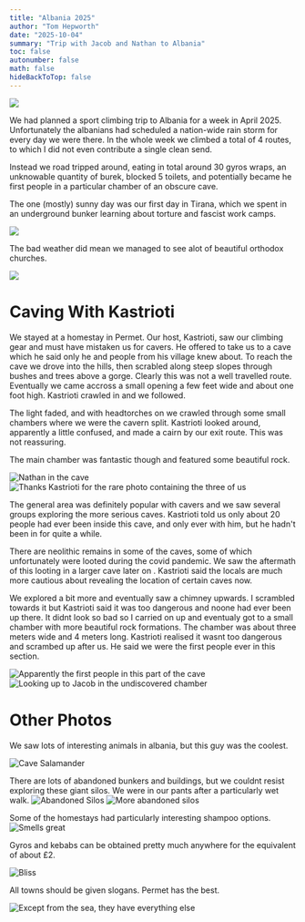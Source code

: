 ```yaml
---
title: "Albania 2025"
author: "Tom Hepworth"
date: "2025-10-04"
summary: "Trip with Jacob and Nathan to Albania"
toc: false
autonumber: false
math: false
hideBackToTop: false
---
```


![](./albania_13.jpg)

We had planned a sport climbing trip to Albania for a week in April 2025. Unfortunately the albanians had scheduled a nation-wide rain storm for every day we were there. In the whole week we climbed a total of 4 routes, to which I did not even contribute a single clean send. 

Instead we road tripped around, eating in total around 30 gyros wraps, an unknowable quantity of burek, blocked 5 toilets, and potentially became he first people in a particular chamber of an obscure cave. 

The one (mostly) sunny day was our first day in Tirana, which we spent in an underground bunker learning about torture and fascist work camps. 

![](./albania_1.jpg)

The bad weather did mean we managed to see alot of beautiful orthodox churches.

![](./albania_2.jpg)

# Caving With Kastrioti

We stayed at a homestay in Permet. Our host, Kastrioti, saw our climbing gear and must have mistaken us for cavers. He offered to take us to a cave which he said only he and people from his village knew about. To reach the cave we drove into the hills, then scrabled along steep slopes through bushes and trees above a gorge. Clearly this was not a well travelled route. Eventually we came accross a small opening a few feet wide and about one foot high. Kastrioti crawled in and we followed. 

The light faded, and with headtorches on we crawled through some small chambers where we were the cavern split. Kastrioti looked around, apparently a little confused, and made a cairn by our exit route. This was not reassuring. 

The main chamber was fantastic though and featured some beautiful rock. 

![](./albania_3.jpg "Nathan in the cave")
![](./albania_4.jpg "Thanks Kastrioti for the rare photo containing the three of us")

The general area was definitely popular with cavers and we saw several groups exploring the more serious caves. Kastrioti told us only about 20 people had ever been inside this cave, and only ever with him, but he hadn't been in for quite a while. 

There are neolithic remains in some of the caves, some of which unfortunately were looted during the covid pandemic. We saw the aftermath of this looting in a larger cave later on . Kastrioti said the locals are much more cautious about revealing the location of certain caves now. 

We explored a bit more and eventually saw a chimney upwards. I scrambled towards it but Kastrioti said it was too dangerous and noone had ever been up there. It didnt look so bad so I carried on up and eventualy got to a small chamber with more beautiful rock formations. The chamber was about three meters wide and 4 meters long. Kastrioti realised it wasnt too dangerous and scrambed up after us. He said we were the first people ever in this section. 

![](./albania_5.jpg "Apparently the first people in this part of the cave")
![](./albania_6.jpg "Looking up to Jacob in the undiscovered chamber")

# Other Photos 

We saw lots of interesting animals in albania, but this guy was the coolest. 

![](./albania_7.jpg "Cave Salamander")

There are lots of abandoned bunkers and buildings, but we couldnt resist exploring these giant silos. We were in our pants after a particularly wet walk. 
![](./albania_12.jpg "Abandoned Silos" )
![](./albania_10.jpg "More abandoned silos") 

Some of the homestays had particularly interesting shampoo options. 
![](./albania_8.jpg "Smells great")

Gyros and kebabs can be obtained pretty much anywhere for the equivalent of about £2. 

![](./albania_11.jpg "Bliss")

All towns should be given slogans. Permet has the best. 

![](./albania_9.jpg "Except from the sea, they have everything else")




